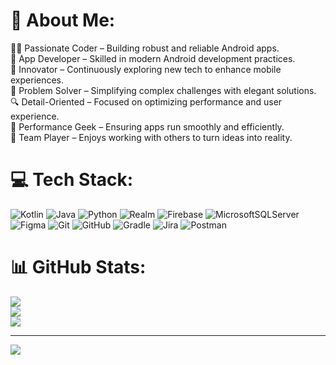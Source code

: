# 💫 About Me:
👨‍💻 Passionate Coder – Building robust and reliable Android apps.<br>📱 App Developer – Skilled in modern Android development practices.<br>🚀 Innovator – Continuously exploring new tech to enhance mobile experiences.<br>🔧 Problem Solver – Simplifying complex challenges with elegant solutions.<br>🔍 Detail-Oriented – Focused on optimizing performance and user experience.<br>🌟 Performance Geek – Ensuring apps run smoothly and efficiently.<br>🤝 Team Player – Enjoys working with others to turn ideas into reality.


# 💻 Tech Stack:
![Kotlin](https://img.shields.io/badge/kotlin-%237F52FF.svg?style=for-the-badge&logo=kotlin&logoColor=white) ![Java](https://img.shields.io/badge/java-%23ED8B00.svg?style=for-the-badge&logo=openjdk&logoColor=white) ![Python](https://img.shields.io/badge/python-3670A0?style=for-the-badge&logo=python&logoColor=ffdd54) ![Realm](https://img.shields.io/badge/Realm-39477F?style=for-the-badge&logo=realm&logoColor=white) ![Firebase](https://img.shields.io/badge/firebase-a08021?style=for-the-badge&logo=firebase&logoColor=ffcd34) ![MicrosoftSQLServer](https://img.shields.io/badge/Microsoft%20SQL%20Server-CC2927?style=for-the-badge&logo=microsoft%20sql%20server&logoColor=white) ![Figma](https://img.shields.io/badge/figma-%23F24E1E.svg?style=for-the-badge&logo=figma&logoColor=white) ![Git](https://img.shields.io/badge/git-%23F05033.svg?style=for-the-badge&logo=git&logoColor=white) ![GitHub](https://img.shields.io/badge/github-%23121011.svg?style=for-the-badge&logo=github&logoColor=white) ![Gradle](https://img.shields.io/badge/Gradle-02303A.svg?style=for-the-badge&logo=Gradle&logoColor=white) ![Jira](https://img.shields.io/badge/jira-%230A0FFF.svg?style=for-the-badge&logo=jira&logoColor=white) ![Postman](https://img.shields.io/badge/Postman-FF6C37?style=for-the-badge&logo=postman&logoColor=white)
# 📊 GitHub Stats:
![](https://github-readme-stats.vercel.app/api?username=bahman-ghasemi&theme=tokyonight&hide_border=false&include_all_commits=false&count_private=false)<br/>
![](https://github-readme-streak-stats.herokuapp.com/?user=bahman-ghasemi&theme=tokyonight&hide_border=false)<br/>
![](https://github-readme-stats.vercel.app/api/top-langs/?username=bahman-ghasemi&theme=tokyonight&hide_border=false&include_all_commits=false&count_private=false&layout=compact)

---
[![](https://visitcount.itsvg.in/api?id=bahman-ghasemi&icon=1&color=8)](https://visitcount.itsvg.in)

<!-- Proudly created with GPRM ( https://gprm.itsvg.in ) -->
